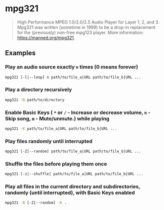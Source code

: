# mpg321

> High Performance MPEG 1.0/2.0/2.5 Audio Player for Layer 1, 2, and 3. Mpg321 was written (sometime in 1999) to be a drop-in replacement for the (previously) non-free mpg123 player. More information: <https://manned.org/mpg321>.

## Examples

### Play an audio source exactly `n` times (0 means forever)

```bash
mpg321 [-l|--loop] n path/to/file_a|URL path/to/file_b|URL ...
```

### Play a directory recursively

```bash
mpg321 -B path/to/directory
```

### Enable Basic Keys ( `*` or `/` - Increase or decrease volume, `n` - Skip song, `m` - Mute/unmute.) while playing

```bash
mpg321 -K path/to/file_a|URL path/to/file_b|URL ...
```

### Play files randomly until interrupted

```bash
mpg321 [-Z|--random] path/to/file_a|URL path/to/file_b|URL ...
```

### Shuffle the files before playing them once

```bash
mpg321 [-z|--shuffle] path/to/file_a|URL path/to/file_b|URL ...
```

### Play all files in the current directory and subdirectories, randomly (until interrupted), with Basic Keys enabled

```bash
mpg321 -B [-Z|--random] -K .
```
